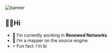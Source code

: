 ![banner](https://github.com/heut42069/heut42069/blob/main/banner.png)

## **👋🏻Hi**

- 🔭 I’m currently working in **Renewed Networks**
- 💃 I’m a mapper on the source engine
- ⚡ Fun fact: i'm bi


